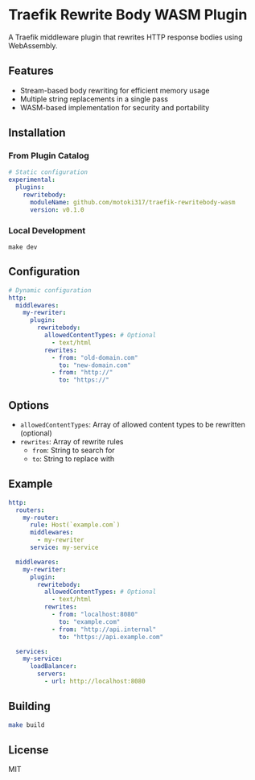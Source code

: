 # Traefik Rewrite Body WASM Plugin

A Traefik middleware plugin that rewrites HTTP response bodies using WebAssembly.

## Features

- Stream-based body rewriting for efficient memory usage
- Multiple string replacements in a single pass
- WASM-based implementation for security and portability

## Installation

### From Plugin Catalog

```yaml
# Static configuration
experimental:
  plugins:
    rewritebody:
      moduleName: github.com/motoki317/traefik-rewritebody-wasm
      version: v0.1.0
```

### Local Development

```shell
make dev
```

## Configuration

```yaml
# Dynamic configuration
http:
  middlewares:
    my-rewriter:
      plugin:
        rewritebody:
          allowedContentTypes: # Optional
            - text/html
          rewrites:
            - from: "old-domain.com"
              to: "new-domain.com"
            - from: "http://"
              to: "https://"
```

## Options

- `allowedContentTypes`: Array of allowed content types to be rewritten (optional)
- `rewrites`: Array of rewrite rules
  - `from`: String to search for
  - `to`: String to replace with

## Example

```yaml
http:
  routers:
    my-router:
      rule: Host(`example.com`)
      middlewares:
        - my-rewriter
      service: my-service

  middlewares:
    my-rewriter:
      plugin:
        rewritebody:
          allowedContentTypes: # Optional
            - text/html
          rewrites:
            - from: "localhost:8080"
              to: "example.com"
            - from: "http://api.internal"
              to: "https://api.example.com"

  services:
    my-service:
      loadBalancer:
        servers:
          - url: http://localhost:8080
```

## Building

```bash
make build
```

## License

MIT
